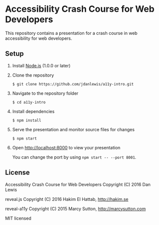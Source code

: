 # Accessibility Crash Course for Web Developers

This repository contains a presentation for a crash course in web accessibility for web developers.

## Setup

1. Install [Node.js](http://nodejs.org/) (1.0.0 or later)

1. Clone the repository
 
   ```
   $ git clone https://github.com/jdanlewis/a11y-intro.git
   ```

1. Navigate to the repository folder
 
   ```
   $ cd a11y-intro
   ```

1. Install dependencies

   ```
   $ npm install
   ```

1. Serve the presentation and monitor source files for changes

   ```
   $ npm start
   ```

1. Open <http://localhost:8000> to view your presentation

   You can change the port by using `npm start -- --port 8001`.


## License

Accessibility Crash Course for Web Developers
Copyright (C) 2016 Dan Lewis

reveal.js
Copyright (C) 2016 Hakim El Hattab, http://hakim.se

reveal-a11y
Copyright (C) 2015 Marcy Sutton, http://marcysutton.com

MIT licensed
